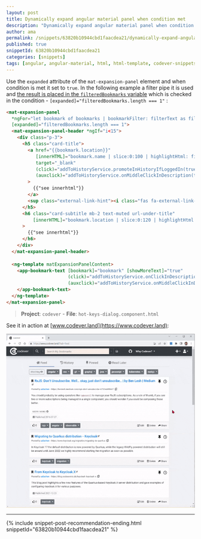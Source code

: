 ```yaml
---
layout: post
title: Dynamically expand angular material panel when condition met
description: "Dynamically expand angular material panel when condition met code snippet"
author: ama
permalink: /snippets/63820b10944cbd1faacdea21/dynamically-expand-angular-material-panel-when-condition-met
published: true
snippetId: 63820b10944cbd1faacdea21
categories: [snippets]
tags: [angular, angular-material, html, html-template, codever-snippets]
---
```


Use the `expanded` attribute of the `mat-expansion-panel` element and when condition is met it set to `true`. In the following example a filter pipe it is used and [the result is placed in the `filteredBookmarks` variable](https://www.codever.land/snippets/63806e79944cbd1faacdda84/details) which is checked in the condition - `[expanded]="filteredBookmarks.length === 1"` :

```html
<mat-expansion-panel
  *ngFor="let bookmark of bookmarks | bookmarkFilter: filterText as filteredBookmarks; index as i"
  [expanded]="filteredBookmarks.length === 1">
  <mat-expansion-panel-header *ngIf="i<15">
    <div class="p-3">
      <h5 class="card-title">
        <a href="{{bookmark.location}}"
           [innerHTML]="bookmark.name | slice:0:100 | highlightHtml: filterText"
           target="_blank"
           (click)="addToHistoryService.promoteInHistoryIfLoggedIn(true, bookmark)"
           (auxclick)="addToHistoryService.onMiddleClickInDescription(true, $event, bookmark)"
        >
          {{"see innerhtml"}}
        </a>
        <sup class="external-link-hint"><i class="fas fa-external-link-alt"></i></sup>
      </h5>
      <h6 class="card-subtitle mb-2 text-muted url-under-title"
          [innerHTML]="bookmark.location | slice:0:120 | highlightHtml: filterText"
      >
        {{"see innerhtml"}}
      </h6>
    </div>
  </mat-expansion-panel-header>

  <ng-template matExpansionPanelContent>
    <app-bookmark-text [bookmark]="bookmark" [showMoreText]="true"
                       (click)="addToHistoryService.onClickInDescription(true, $event, bookmark)"
                       (auxclick)="addToHistoryService.onMiddleClickInDescription(true, $event, bookmark)">
    </app-bookmark-text>
  </ng-template>
</mat-expansion-panel>
```

> **Project**: `codever` - **File**:  `hot-keys-dialog.component.html`

See it in action at [www.codever.land](https://www.codever.land):

![Copy-to-clipboard-demo](/images/posts/2022-11-26-expand-angular-material-accordeon-dynamically/codever-automatic-expander-filter-one-result.gif)

<hr/>


 {% include snippet-post-recommendation-ending.html snippetId="63820b10944cbd1faacdea21" %}
